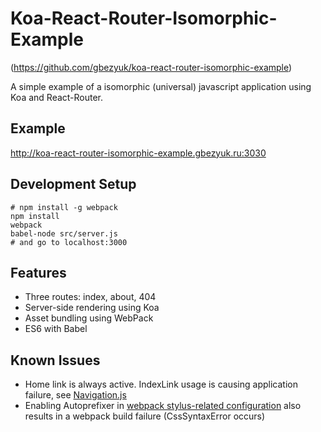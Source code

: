 # Koa-React-Router-Isomorphic-Example
(https://github.com/gbezyuk/koa-react-router-isomorphic-example)

A simple example of a isomorphic (universal) javascript application using Koa and React-Router.

## Example
http://koa-react-router-isomorphic-example.gbezyuk.ru:3030
## Development Setup
```
# npm install -g webpack
npm install
webpack
babel-node src/server.js
# and go to localhost:3000
```

## Features
* Three routes: index, about, 404
* Server-side rendering using Koa
* Asset bundling using WebPack
* ES6 with Babel

## Known Issues
* Home link is always active. IndexLink usage is causing application failure, see [Navigation.js](src/components/elements/Navigation.js)
* Enabling Autoprefixer in [webpack stylus-related configuration](webpack.config.js) also results in a webpack build failure (CssSyntaxError occurs)
